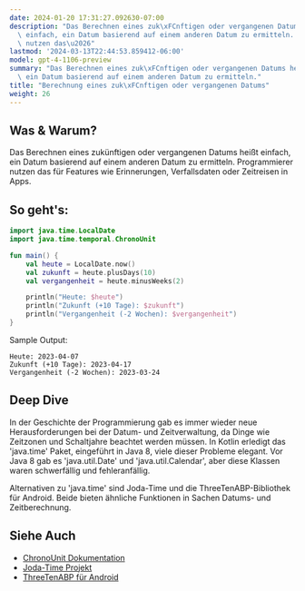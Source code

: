 ```yaml
---
date: 2024-01-20 17:31:27.092630-07:00
description: "Das Berechnen eines zuk\xFCnftigen oder vergangenen Datums hei\xDFt\
  \ einfach, ein Datum basierend auf einem anderen Datum zu ermitteln. Programmierer\
  \ nutzen das\u2026"
lastmod: '2024-03-13T22:44:53.859412-06:00'
model: gpt-4-1106-preview
summary: "Das Berechnen eines zuk\xFCnftigen oder vergangenen Datums hei\xDFt einfach,\
  \ ein Datum basierend auf einem anderen Datum zu ermitteln."
title: "Berechnung eines zuk\xFCnftigen oder vergangenen Datums"
weight: 26
---
```


## Was & Warum?
Das Berechnen eines zukünftigen oder vergangenen Datums heißt einfach, ein Datum basierend auf einem anderen Datum zu ermitteln. Programmierer nutzen das für Features wie Erinnerungen, Verfallsdaten oder Zeitreisen in Apps.

## So geht's:
```Kotlin
import java.time.LocalDate
import java.time.temporal.ChronoUnit

fun main() {
    val heute = LocalDate.now()
    val zukunft = heute.plusDays(10)
    val vergangenheit = heute.minusWeeks(2)

    println("Heute: $heute")
    println("Zukunft (+10 Tage): $zukunft")
    println("Vergangenheit (-2 Wochen): $vergangenheit")
}
```
Sample Output:
```
Heute: 2023-04-07
Zukunft (+10 Tage): 2023-04-17
Vergangenheit (-2 Wochen): 2023-03-24
```

## Deep Dive
In der Geschichte der Programmierung gab es immer wieder neue Herausforderungen bei der Datum- und Zeitverwaltung, da Dinge wie Zeitzonen und Schaltjahre beachtet werden müssen. In Kotlin erledigt das 'java.time' Paket, eingeführt in Java 8, viele dieser Probleme elegant. Vor Java 8 gab es 'java.util.Date' und 'java.util.Calendar', aber diese Klassen waren schwerfällig und fehleranfällig.

Alternativen zu 'java.time' sind Joda-Time und die ThreeTenABP-Bibliothek für Android. Beide bieten ähnliche Funktionen in Sachen Datums- und Zeitberechnung.

## Siehe Auch
- [ChronoUnit Dokumentation](https://docs.oracle.com/javase/8/docs/api/java/time/temporal/ChronoUnit.html)
- [Joda-Time Projekt](https://www.joda.org/joda-time/)
- [ThreeTenABP für Android](https://github.com/JakeWharton/ThreeTenABP)
